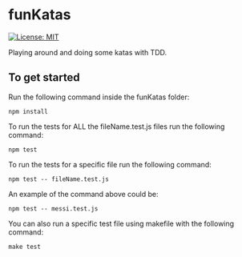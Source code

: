 # funKatas

[![License: MIT](https://img.shields.io/badge/License-MIT-green.svg)](LICENSE)

Playing around and doing some katas with TDD.


## To get started

Run the following command inside the funKatas folder:

```
npm install
````

To run the tests for ALL the fileName.test.js files run the following command:

````
npm test
````

To run the tests for a specific file run the following command:

````
npm test -- fileName.test.js
````

An example of the command above could be: 

````
npm test -- messi.test.js
````

You can also run a specific test file using makefile with the following command:

````
make test
````



